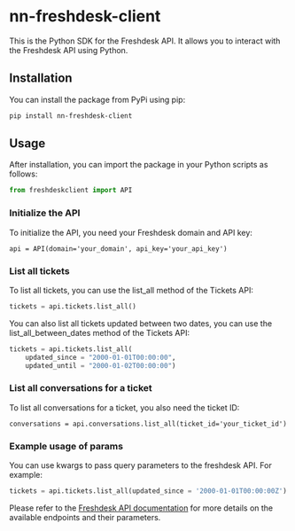 # nn-freshdesk-client

This is the Python SDK for the Freshdesk API. It allows you to interact with the Freshdesk API using Python.

## Installation

You can install the package from PyPi using pip:

```bash
pip install nn-freshdesk-client
```

## Usage
After installation, you can import the package in your Python scripts as follows:

```python
from freshdeskclient import API
```

### Initialize the API
To initialize the API, you need your Freshdesk domain and API key:

```
api = API(domain='your_domain', api_key='your_api_key')
```

### List all tickets
To list all tickets, you can use the list_all method of the Tickets API:

```python
tickets = api.tickets.list_all()
```
You can also list all tickets updated between two dates, you can use the list_all_between_dates method of the Tickets API:

```python
tickets = api.tickets.list_all(
    updated_since = "2000-01-01T00:00:00",
    updated_until = "2000-01-02T00:00:00")
```


### List all conversations for a ticket
To list all conversations for a ticket, you also need the ticket ID:

```
conversations = api.conversations.list_all(ticket_id='your_ticket_id')
```

### Example usage of params
You can use kwargs to pass query parameters to the freshdesk API.
For example:
```python
tickets = api.tickets.list_all(updated_since = '2000-01-01T00:00:00Z')
```

Please refer to the [Freshdesk API documentation](https://developers.freshdesk.com/api/)
for more details on the available endpoints and their parameters.